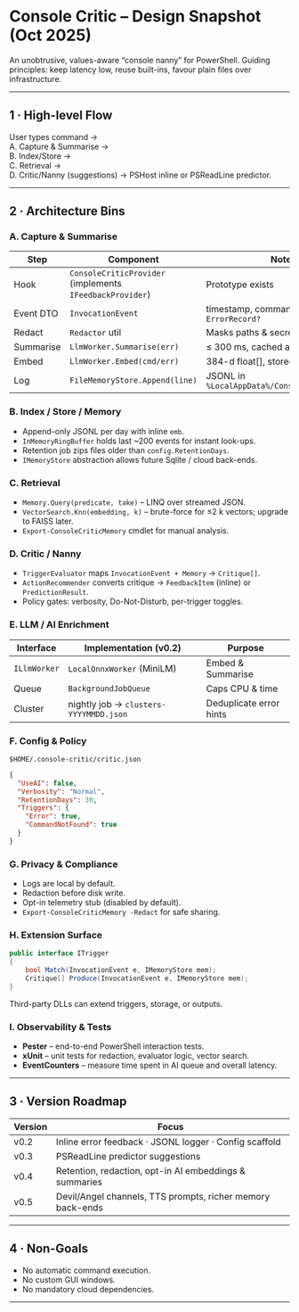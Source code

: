 # Console Critic – Design Snapshot (Oct 2025)

An unobtrusive, values-aware “console nanny” for PowerShell.
Guiding principles: keep latency low, reuse built-ins, favour plain files over infrastructure.

---

## 1 · High-level Flow

User types command →  
A. Capture & Summarise →  
B. Index/Store →  
C. Retrieval →  
D. Critic/Nanny (suggestions) → PSHost inline or PSReadLine predictor.

---

## 2 · Architecture Bins

### A. Capture & Summarise

| Step | Component | Notes |
|------|-----------|-------|
| Hook | `ConsoleCriticProvider` (implements `IFeedbackProvider`) | Prototype exists |
| Event DTO | `InvocationEvent` | timestamp, commandLine, outcome, `ErrorRecord?` |
| Redact | `Redactor` util | Masks paths & secrets |
| Summarise | `LlmWorker.Summarise(err)` | ≤ 300 ms, cached as `summary` |
| Embed | `LlmWorker.Embed(cmd/err)` | 384-d float[], stored inline |
| Log | `FileMemoryStore.Append(line)` | JSONL in `%LocalAppData%/ConsoleCritic/logs/` |

### B. Index / Store / Memory

* Append-only JSONL per day with inline `emb`.
* `InMemoryRingBuffer` holds last ~200 events for instant look-ups.
* Retention job zips files older than `config.RetentionDays`.
* `IMemoryStore` abstraction allows future Sqlite / cloud back-ends.

### C. Retrieval

* `Memory.Query(predicate, take)` – LINQ over streamed JSON.  
* `VectorSearch.Knn(embedding, k)` – brute-force for ≤2 k vectors; upgrade to FAISS later.  
* `Export-ConsoleCriticMemory` cmdlet for manual analysis.

### D. Critic / Nanny

* `TriggerEvaluator` maps `InvocationEvent + Memory` → `Critique[]`.  
* `ActionRecommender` converts critique → `FeedbackItem` (inline) or `PredictionResult`.  
* Policy gates: verbosity, Do-Not-Disturb, per-trigger toggles.

### E. LLM / AI Enrichment

| Interface | Implementation (v0.2) | Purpose |
|-----------|-----------------------|---------|
| `ILlmWorker` | `LocalOnnxWorker` (MiniLM) | Embed & Summarise |
| Queue | `BackgroundJobQueue` | Caps CPU & time |
| Cluster | nightly job → `clusters-YYYYMMDD.json` | Deduplicate error hints |

### F. Config & Policy

`$HOME/.console-critic/critic.json`
```json
{
  "UseAI": false,
  "Verbosity": "Normal",
  "RetentionDays": 30,
  "Triggers": {
    "Error": true,
    "CommandNotFound": true
  }
}
```

### G. Privacy & Compliance

* Logs are local by default.
* Redaction before disk write.
* Opt-in telemetry stub (disabled by default).
* `Export-ConsoleCriticMemory -Redact` for safe sharing.

### H. Extension Surface

```csharp
public interface ITrigger
{
    bool Match(InvocationEvent e, IMemoryStore mem);
    Critique[] Produce(InvocationEvent e, IMemoryStore mem);
}
```
Third-party DLLs can extend triggers, storage, or outputs.

### I. Observability & Tests

* **Pester** – end-to-end PowerShell interaction tests.  
* **xUnit** – unit tests for redaction, evaluator logic, vector search.  
* **EventCounters** – measure time spent in AI queue and overall latency.

---

## 3 · Version Roadmap

| Version | Focus |
|---------|-------|
| v0.2 | Inline error feedback · JSONL logger · Config scaffold |
| v0.3 | PSReadLine predictor suggestions |
| v0.4 | Retention, redaction, opt-in AI embeddings & summaries |
| v0.5 | Devil/Angel channels, TTS prompts, richer memory back-ends |

---

## 4 · Non-Goals

* No automatic command execution.
* No custom GUI windows.
* No mandatory cloud dependencies.

---
